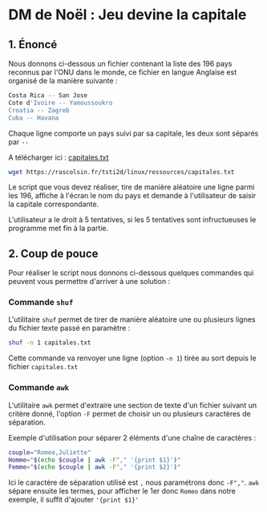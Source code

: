 # DM de Noël : Jeu devine la capitale

## 1. Énoncé 

Nous donnons ci-dessous un fichier contenant la liste des 196 pays reconnus par l'ONU dans le monde, ce fichier en langue Anglaise est organisé de la manière suivante :

```bash
Costa Rica -- San Jose
Cote d'Ivoire -- Yamoussoukro
Croatia -- Zagreb
Cuba -- Havana
```

Chaque ligne comporte un pays suivi par sa capitale, les deux sont séparés par `--` 

A télécharger ici : [capitales.txt](https://rascolsin.fr/tsti2d/linux/ressources/capitales.txt)

```bash
wget https://rascolsin.fr/tsti2d/linux/ressources/capitales.txt
```

Le script que vous devez réaliser, tire de manière aléatoire une ligne parmi les 196, affiche à l'écran le nom du pays et demande à l'utilisateur de saisir la capitale correspondante.

L'utilisateur a le droit à 5 tentatives, si les 5 tentatives sont infructueuses le programme met fin à la partie.

## 2. Coup de pouce

Pour réaliser le script nous donnons ci-dessous quelques commandes qui peuvent vous permettre d'arriver à une solution :

### Commande `shuf`

L'utilitaire `shuf` permet de tirer de manière aléatoire une ou plusieurs lignes du fichier texte passé en paramètre :

```bash
shuf -n 1 capitales.txt
```
Cette commande va renvoyer une ligne (option `-n 1`) tirée au sort depuis le fichier `capitales.txt`

### Commande `awk`

L'utilitaire `awk` permet d'extraire une section de texte d'un fichier suivant un critère donné, l'option `-F` permet de choisir un ou plusieurs caractères de séparation.

Exemple d'utilisation pour séparer 2 éléments d'une chaîne de caractères :

```bash
couple="Romeo,Juliette"
Homme="$(echo $couple | awk -F"," '{print $1}')" 
Femme="$(echo $couple | awk -F"," '{print $2}')" 
```

Ici le caractère de séparation utilisé est `,` nous paramétrons donc `-F","`. `awk` sépare ensuite les termes, pour afficher le 1er donc `Romeo` dans notre exemple, il suffit d'ajouter `'{print $1}'`


